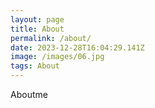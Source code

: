 ```yaml
---
layout: page
title: About
permalink: /about/
date: 2023-12-28T16:04:29.141Z
image: /images/06.jpg
tags: About
---
```

A﻿boutme